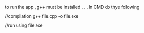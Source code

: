 to run the app , g++ must be installed . . .
In CMD do thye following

//compilation 
g++ file.cpp -o file.exe 

//run using
file.exe
